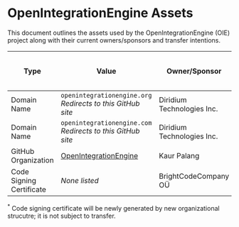 # OpenIntegrationEngine Assets

This document outlines the assets used by the OpenIntegrationEngine (OIE) project along with their current owners/sponsors and transfer intentions.

| **Type**                  | **Value**                                 | **Owner/Sponsor**           | **Will Transfer to Final Organizational Structure** |
|---------------------------|-------------------------------------------|------------------------------|------------------------------------------------------|
| Domain Name               | `openintegrationengine.org`<br>*Redirects to this GitHub site* | Diridium Technologies Inc.   | Yes                                                  |
| Domain Name               | `openintegrationengine.com`<br>*Redirects to this GitHub site* | Diridium Technologies Inc.   | Yes                                                  |
| GitHub Organization       | [OpenIntegrationEngine](https://github.com/OpenIntegrationEngine) | Kaur Palang                  | Yes                                                  |
| Code Signing Certificate  | *None listed*                             | BrightCodeCompany OÜ         | No<sup>*</sup>                                      |

<sup>*</sup> Code signing certificate will be newly generated by new organizational strucutre; it is not subject to transfer.

